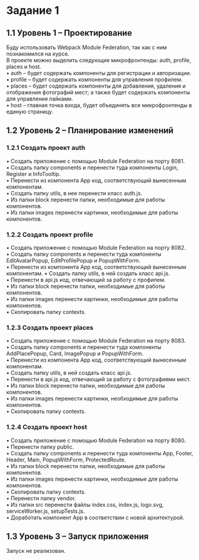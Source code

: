 #	Задание 1  
## 1.1	Уровень 1 – Проектирование
Буду использовать Webpack Module Federation, так как с ним познакомился на курсе.  
В проекте можно выделить следующие микрофронтенды: auth, profile, places и host.  
•	auth – будет содержать компоненты для регистрации и авторизации.  
•	profile – будет содержать компоненты для управления профилем.  
•	places – будет содержать компоненты для добавления, удаления и отображения фотографий мест; а также будет содержать компоненты для управления лайками.  
•	host – главная точка входа, будет объединять все микрофронтенды в единую страницу.  
## 1.2	Уровень 2 – Планирование изменений
### 1.2.1	Создать проект auth
•	Создать приложение с помощью Module Federation на порту 8081.  
•	Создать папку components и перенести туда компоненты Login, Register и InfoTooltip.  
•	Перенести из компонента App код, соответствующий вынесенным компонентам.  
•	Создать папку utils, в нее перенести класс auth.js.  
•	Из папки block перенести папки, необходимые для работы компонентов.  
•	Из папки images перенести картинки, необходимые для работы компонентов.  
### 1.2.2	Создать проект profile
•	Создать приложение с помощью Module Federation на порту 8082.  
•	Создать папку components и перенести туда компоненты EditAvatarPopup, EditProfilePopup и PopupWithForm.  
•	Перенести из компонента App код, соответствующий вынесенным компонентам.
•	Создать папку utils, в ней создать класс api.js.  
•	Перенести в api.js код, отвечающий за работу с профилем.  
•	Из папки block перенести папки, необходимые для работы компонентов.  
•	Из папки images перенести картинки, необходимые для работы компонентов.  
•	Скопировать папку contexts.  
### 1.2.3	Создать проект places
•	Создать приложение с помощью Module Federation на порту 8083.  
•	Создать папку components и перенести туда компоненты AddPlacePopup, Card, ImagePopup и PopupWithForm.  
•	Перенести из компонента App код, соответствующий вынесенным компонентам.  
•	Создать папку utils, в ней создать класс api.js.  
•	Перенести в api.js код, отвечающий за работу с фотографиями мест.  
•	Из папки block перенести папки, необходимые для работы компонентов.  
•	Из папки images перенести картинки, необходимые для работы компонентов.  
•	Скопировать папку contexts.  
### 1.2.4	Создать проект host
•	Создать приложение с помощью Module Federation на порту 8080.  
•	Перенести папку public.  
•	Создать папку components и перенести туда компоненты App, Footer, Header, Main, PopupWithForm, ProtectedRoute.  
•	Из папки block перенести папки, необходимые для работы компонентов.  
•	Из папки images перенести картинки, необходимые для работы компонентов.  
•	Скопировать папку contexts.  
•	Перенести папку vendor.  
•	Из папки src перенести файлы index.css, index.js, logo.svg, serviceWorker.js, setupTests.js.  
•	Доработать компонент App в соответствии с новой архитектурой.  
## 1.3	Уровень 3 – Запуск приложения
Запуск не реализован.
